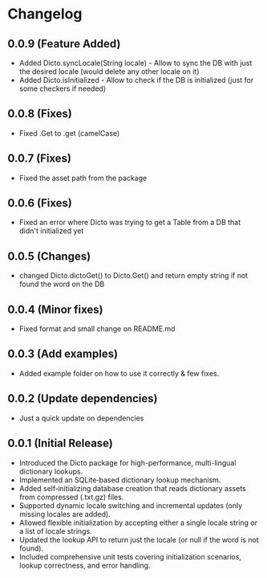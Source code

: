# Changelog

## 0.0.9 (Feature Added)

- Added Dicto.syncLocale(String locale) - Allow to sync the DB with just the desired locale (would delete any other locale on it)
- Added Dicto.isInitialized - Allow to check if the DB is initialized (just for some checkers if needed)

## 0.0.8 (Fixes)

- Fixed .Get to .get (camelCase)

## 0.0.7 (Fixes)

- Fixed the asset path from the package

## 0.0.6 (Fixes)

- Fixed an error where Dicto was trying to get a Table from a DB that didn't initialized yet

## 0.0.5 (Changes)

- changed Dicto.dictoGet() to Dicto.Get() and return empty string if not found the word on the DB

## 0.0.4 (Minor fixes)

- Fixed format and small change on README.md

## 0.0.3 (Add examples)

- Added example folder on how to use it correctly & few fixes.

## 0.0.2 (Update dependencies)

- Just a quick update on dependencies

## 0.0.1 (Initial Release)

- Introduced the Dicto package for high-performance, multi-lingual dictionary lookups.
- Implemented an SQLite‑based dictionary lookup mechanism.
- Added self‑initializing database creation that reads dictionary assets from compressed (.txt.gz) files.
- Supported dynamic locale switching and incremental updates (only missing locales are added).
- Allowed flexible initialization by accepting either a single locale string or a list of locale strings.
- Updated the lookup API to return just the locale (or null if the word is not found).
- Included comprehensive unit tests covering initialization scenarios, lookup correctness, and error handling.
